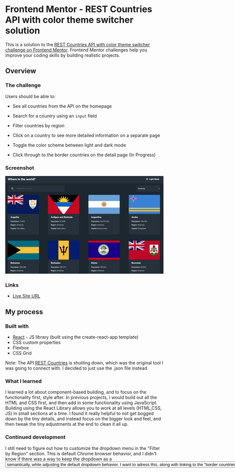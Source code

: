 # Frontend Mentor - REST Countries API with color theme switcher solution

This is a solution to the [REST Countries API with color theme switcher challenge on Frontend Mentor](https://www.frontendmentor.io/challenges/rest-countries-api-with-color-theme-switcher-5cacc469fec04111f7b848ca). Frontend Mentor challenges help you improve your coding skills by building realistic projects.

## Overview

### The challenge

Users should be able to:

- See all countries from the API on the homepage
- Search for a country using an `input` field
- Filter countries by region
- Click on a country to see more detailed information on a separate page
- Toggle the color scheme between light and dark mode

- Click through to the border countries on the detail page (In Progress)

### Screenshot

![](./screenshot.png)

### Links

- [Live Site URL](https://your-live-site-url.com)

## My process

### Built with

- [React](https://reactjs.org/) - JS library (built using the create-react-app template)
- CSS custom properties
- Flexbox
- CSS Grid

Note: The API [REST Countries](https://restcountries.com/) is shutting down, which was the original tool I was going to connect with. I decided to just use the .json file instead

### What I learned

I learned a lot about component-based building, and to focus on the functionality first, style after. In previous projects, I would build out all the HTML and CSS first, and then add in some functionality using JavaScript. Building using the React Library allows you to work at all levels (HTML,CSS, JS) in small sections at a time. I found it really helpful to not get bogged down by the tiny details, and instead focus on the bigger look and feel, and then tweak the tiny adjustments at the end to clean it all up.

### Continued development

I still need to figure out how to customize the dropdown menu in the "Filter by Region" section. This is default Chrome browser behavior, and I didn't know if there was a way to keep the dropdown as a <select> <option> semantically, while adjusting the default dropdowm behavior. I want to adress this, along with linking to the "border countries" when you click on the tabs in the country details page in a secondary iteration. I might also want to add it a bit more css animations, such as a more clean animation when toggling from dark mode to light mode.
